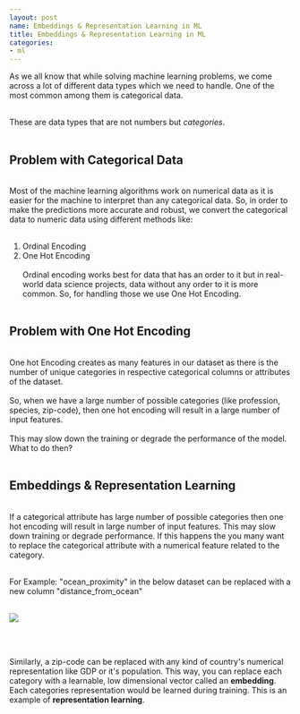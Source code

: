 ```yaml
---
layout: post
name: Embeddings & Representation Learning in ML
title: Embeddings & Representation Learning in ML
categories: 
- ml
---
```


As we all know that while solving machine learning problems, we come across a lot of different data types which we need to handle. One of the most common among them is categorical data.<br/><br/>

These are data types that are not numbers but *categories*.<br/><br/>


## Problem with Categorical Data
<br/>
Most of the machine learning algorithms work on numerical data as it is easier for the machine to interpret than any categorical data. So, in order to make the predictions more accurate and robust, we convert the categorical data to numeric data using different methods like:<br/><br/>

1. Ordinal Encoding
2. One Hot Encoding
<br/><br/>
Ordinal encoding works best for data that has an order to it but in real-world data science projects, data without any order to it is more common. So, for handling those we use One Hot Encoding.<br/><br/>

## Problem with One Hot Encoding
<br/>
One hot Encoding creates as many features in our dataset as there is the number of unique categories in respective categorical columns or attributes of the dataset. 
<br/><br/>
So, when we have a large number of possible categories (like profession, species, zip-code), then one hot encoding will result in a large number of input features. 
<br/><br/>
This may slow down the training or degrade the performance of the model.  What to do then?<br/><br/>

## Embeddings & Representation Learning
<br/>
If a categorical attribute has large number of possible categories then one hot encoding will result in large number of input features. This may slow down training or degrade performance. If this happens the you many want to replace the categorical attribute with a numerical feature related to the category.<br/><br/>

For Example: "ocean_proximity" in the below dataset can be replaced with a new column "distance_from_ocean"<br/><br/>

![]({{site.baseurl}}/images/ocean.png)

<br/><br/>

Similarly, a zip-code can be replaced with any kind of country's numerical representation like GDP or it's population. This way, you can replace each category with a learnable, low dimensional vector called an **embedding**. Each categories representation would be learned during training. This is an example of **representation learning**.